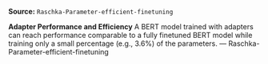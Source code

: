 **Source:** `Raschka-Parameter-efficient-finetuning`

**Adapter Performance and Efficiency**
A BERT model trained with adapters can reach performance comparable to a fully finetuned BERT model while training only a small percentage (e.g., 3.6%) of the parameters. — Raschka-Parameter-efficient-finetuning

